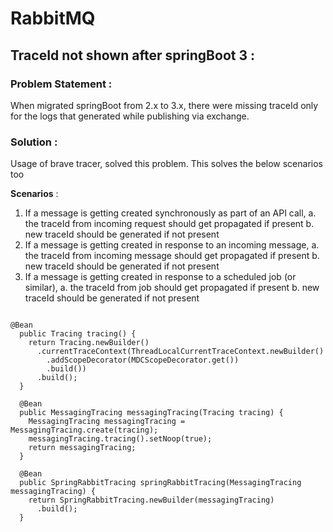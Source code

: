 # RabbitMQ

## TraceId not shown after springBoot 3 :

### Problem Statement :

  When migrated springBoot from 2.x to 3.x, there were missing traceId only for the logs that generated while publishing via exchange.

### Solution :

  Usage of brave tracer, solved this problem. This solves the below scenarios too

**Scenarios** :
  1. If a message is getting created synchronously as part of an API call, 
      a. the traceId from incoming request should get propagated if present
      b. new traceId should be generated if not present
  2. If a message is getting created in response to an incoming message, 
      a. the traceId from incoming message should get propagated if present
      b. new traceId should be generated if not present
  3. If a message is getting created in response to a scheduled job (or similar),
      a. the traceId from job should get propagated if present
      b. new traceId should be generated if not present

```

@Bean
  public Tracing tracing() {
    return Tracing.newBuilder()
      .currentTraceContext(ThreadLocalCurrentTraceContext.newBuilder()
        .addScopeDecorator(MDCScopeDecorator.get())
        .build())
      .build();
  }

  @Bean
  public MessagingTracing messagingTracing(Tracing tracing) {
    MessagingTracing messagingTracing = MessagingTracing.create(tracing);
    messagingTracing.tracing().setNoop(true);
    return messagingTracing;
  }

  @Bean
  public SpringRabbitTracing springRabbitTracing(MessagingTracing messagingTracing) {
    return SpringRabbitTracing.newBuilder(messagingTracing)
      .build();
  }

```

###
